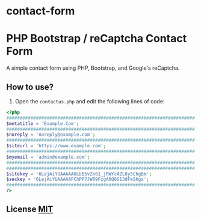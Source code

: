 # contact-form

# PHP Bootstrap / reCaptcha Contact Form

A simple contact form using PHP, Bootstrap, and Google's reCaptcha.

## How to use?

1. Open the `contactus.php` and edit the following lines of code:

```php
<?php
######################################################################
$metatitle = 'Example.Com';
######################################################################
$noreply = 'noreply@example.com';
######################################################################
$siteurl = 'https://www.example.com';
######################################################################
$myemail = 'admin@example.com';
######################################################################
######################################################################
$sitekey = '6LejAiYUAAAAAOLbB5vZn01_jRWYcAZL8y5ChgBm';
$seckey = '6LejAiYUAAAAAFChPP7JW09FzgA0Q6G13dFeShgs';
######################################################################
?>

```

## License [MIT](LICENSE)

